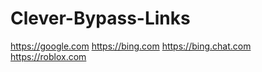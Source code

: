 # Clever-Bypass-Links

https://google.com
https://bing.com
https://bing.chat.com
https://roblox.com
